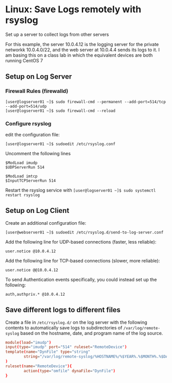 <!--
SPDX-FileCopyrightText: 2022 Eli Array Minkoff

SPDX-License-Identifier: MIT
-->

# Linux: Save Logs remotely with rsyslog

Set up a server to collect logs from other servers

For this example, the server 10.0.4.12 is the logging server for the private networkk 10.0.4.0/22, and the web server at 10.0.4.4 sends its logs to it. I am basing this on a class lab in which the equivalent devices are both running CentOS 7

## Setup on Log Server

### Firewall Rules (firewalld)

```
[user@logserver01 ~]$ sudo firewall-cmd --permanent --add-port=514/tcp --add-port=514/udp
[user@logserver01 ~]$ sudo firewall-cmd --reload
```

### Configure rsyslog

edit the configuration file:

`[user@logserver01 ~]$ sudoedit /etc/rsyslog.conf`

Uncomment the following lines

```
$ModLoad imudp
$UDPServerRun 514

$ModLoad imtcp
$InputTCPServerRun 514
```

Restart the rsyslog service with `[user@logserver01 ~]$ sudo systemctl restart rsyslog`

## Setup on Log Client

Create an additional configuration file:

`[user@webserver01 ~]$ sudoedit /etc/rsyslog.d/send-to-log-server.conf`

Add the following line for UDP-based connections (faster, less reliable):

```
user.notice @10.0.4.12
```

Add the following line for TCP-based connections (slower, more reliable):

```
user.notice @@10.0.4.12
```

To send Authentication events specifically, you could instead set up the following:

```
auth,authpriv.* @10.0.4.12
```

## Save different logs to different files

Create a file in `/etc/rsyslog.d/` on the log server with the following contents to automatically save logs to subdirectories of `/var/log/remote-syslog` based on the hostname, date, and program name of the log source.

```conf
module(load="imudp")
input(type="imudp" port="514" ruleset="RemoteDevice")
template(name="DynFile" type="string"
        string="/var/log/remote-syslog/%HOSTNAME%/%$YEAR%.%$MONTH%.%$DAY%.%PROGRAMNAME%.log"
)
ruleset(name="RemoteDevice"){
        action(type="omfile" dynaFile="DynFile")
}
```
